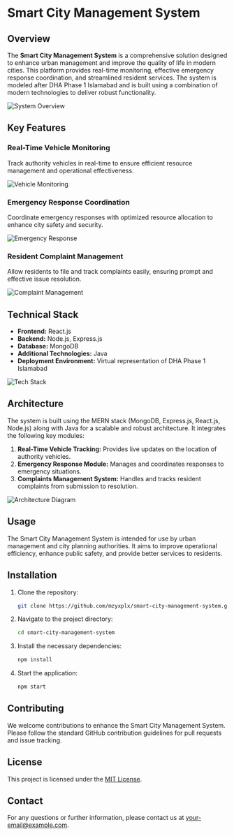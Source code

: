 # Smart City Management System

## Overview

The **Smart City Management System** is a comprehensive solution designed to enhance urban management and improve the quality of life in modern cities. This platform provides real-time monitoring, effective emergency response coordination, and streamlined resident services. The system is modeled after DHA Phase 1 Islamabad and is built using a combination of modern technologies to deliver robust functionality.

![System Overview](<img src="src/assets/Overwatch.png" alt="System Overview" width="600"/>
)  

## Key Features

### Real-Time Vehicle Monitoring

Track authority vehicles in real-time to ensure efficient resource management and operational effectiveness.

![Vehicle Monitoring](path/to/vehicle-monitoring-image.png)  

### Emergency Response Coordination

Coordinate emergency responses with optimized resource allocation to enhance city safety and security.

![Emergency Response](path/to/emergency-response-image.png)  

### Resident Complaint Management

Allow residents to file and track complaints easily, ensuring prompt and effective issue resolution.

![Complaint Management](path/to/complaint-management-image.png)  

## Technical Stack

- **Frontend:** React.js  
- **Backend:** Node.js, Express.js  
- **Database:** MongoDB  
- **Additional Technologies:** Java  
- **Deployment Environment:** Virtual representation of DHA Phase 1 Islamabad

![Tech Stack](path/to/tech-stack-image.png)  

## Architecture

The system is built using the MERN stack (MongoDB, Express.js, React.js, Node.js) along with Java for a scalable and robust architecture. It integrates the following key modules:

1. **Real-Time Vehicle Tracking:** Provides live updates on the location of authority vehicles.
2. **Emergency Response Module:** Manages and coordinates responses to emergency situations.
3. **Complaints Management System:** Handles and tracks resident complaints from submission to resolution.

![Architecture Diagram](path/to/architecture-diagram-image.png)  

## Usage

The Smart City Management System is intended for use by urban management and city planning authorities. It aims to improve operational efficiency, enhance public safety, and provide better services to residents.

## Installation

1. Clone the repository:
   ```bash
   git clone https://github.com/mzyxplx/smart-city-management-system.git
   ```

2. Navigate to the project directory:
   ```bash
   cd smart-city-management-system
   ```

3. Install the necessary dependencies:
   ```bash
   npm install
   ```

4. Start the application:
   ```bash
   npm start
   ```

## Contributing

We welcome contributions to enhance the Smart City Management System. Please follow the standard GitHub contribution guidelines for pull requests and issue tracking.

## License

This project is licensed under the [MIT License](LICENSE).

## Contact

For any questions or further information, please contact us at [your-email@example.com](mailto:mzyxplx@example.com).
